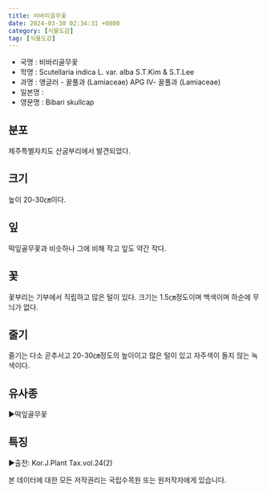 ```yaml
---
title: 비바리골무꽃
date: 2024-03-30 02:34:31 +0800
category: [식물도감]
tag: [식물도감]
---
```




- 국명 : 비바리골무꽃
- 학명 : Scutellaria indica L. var. alba S.T.Kim & S.T.Lee
- 과명 : 앵글러 - 꿀풀과 (Lamiaceae) APG Ⅳ- 꿀풀과 (Lamiaceae)
- 일본명 : 
- 영문명 : Bibari skullcap


## 분포
제주특별자치도 산굼부리에서 발견되었다.
## 크기
높이 20-30㎝이다.
## 잎
떡잎골무꽃과 비슷하나 그에 비해 작고 잎도 약간 작다.
## 꽃
꽃부리는 기부에서 직립하고 많은 털이 있다. 크기는 1.5㎝정도이며 백색이며 하순에 무늬가 없다.
## 줄기
줄기는 다소 곧추서고 20-30㎝정도의 높이이고 많은 털이 있고 자주색이 돌지 않는 녹색이다.
## 유사종
▶떡잎골무꽃
## 특징
▶출전: Kor.J.Plant Tax.vol.24(2)






본 데이터에 대한 모든 저작권리는 국립수목원 또는 원저작자에게 있습니다.
